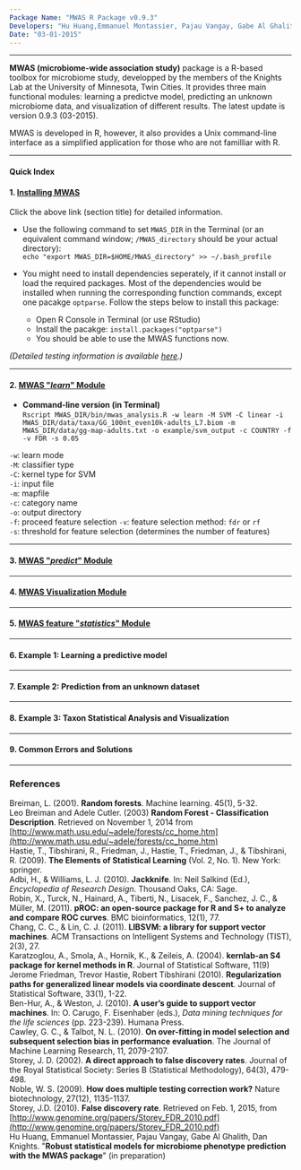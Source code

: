 ```yaml
---
Package Name: "MWAS R Package v0.9.3"
Developers: "Hu Huang,Emmanuel Montassier, Pajau Vangay, Gabe Al Ghalith, Dan Knights"
Date: "03-01-2015"
---
```


****


**MWAS (microbiome-wide association study)** package is a R-based toolbox for microbiome study, developped by the members of the Knights Lab at the University of Minnesota, Twin Cities. It provides three main functional modules: learning a predictve model, predicting an unknown microbiome data, and visualization of different results. The latest update is version 0.9.3 (03-2015). 

MWAS is developed in R, however, it also provides a Unix command-line interface as a simplified application for those who are not familliar with R.  

****

#### Quick Index
  
#### 1. [Installing MWAS](http://rpubs.com/hwangtiger/install_mwas)  

Click the above link (section title) for detailed information.  

* Use the following command to set `MWAS_DIR` in the Terminal (or an equivalent command window; `/MWAS_directory` should be your actual directory):   
`echo "export MWAS_DIR=$HOME/MWAS_directory" >> ~/.bash_profile`  

* You might need to install dependencies seperately, if it cannot install or load the required packages. Most of the dependencies would be installed when running the corresponding function commands, except one pacakge `optparse`. Follow the steps below to install this package:  
   + Open R Console in Terminal (or use RStudio)  
   + Install the pacakge: `install.packages("optparse")`  
   + You should be able to use the MWAS functions now.   
   
*(Detailed testing information is available [here](http://rpubs.com/hwangtiger/install_mwas).)*

***

#### 2. [MWAS "*learn*" Module](http://rpubs.com/hwangtiger/mwas_learn)  

* **Command-line version (in Terminal)**     
`Rscript MWAS_DIR/bin/mwas_analysis.R -w learn -M SVM -C linear -i MWAS_DIR/data/taxa/GG_100nt_even10k-adults_L7.biom -m MWAS_DIR/data/gg-map-adults.txt -o example/svm_output -c COUNTRY -f -v FDR -s 0.05`

`-w`: learn mode  
`-M`: classifier type  
`-C`: kernel type for SVM  
`-i`: input file  
`-m`: mapfile  
`-c`: category name  
`-o`: output directory  
`-f`: proceed feature selection
`-v`: feature selection method: `fdr` or `rf`  
`-s`: threshold for feature selection (determines the number of features)

***

#### 3. [MWAS "*predict*" Module](http://rpubs.com/hwangtiger/mwas_predict)

***

#### 4. [MWAS Visualization Module](http://rpubs.com/hwangtiger/mwas_visualization)  

***

#### 5. [MWAS feature "*statistics*" Module](http://rpubs.com/hwangtiger/MWAS_feat_stats)

***

#### 6. Example 1: Learning a predictive model   




***
#### 7. Example 2: Prediction from an unknown dataset  

***

#### 8. Example 3: Taxon Statistical Analysis and Visualization  

***

#### 9. Common Errors and Solutions

***

### References  
Breiman, L. (2001). **Random forests**. Machine learning. 45(1), 5-32.  
Leo Breiman and Adele Cutler. (2003) **Random Forest - Classification Description**. Retrieved on November 1, 2014 from [http://www.math.usu.edu/~adele/forests/cc_home.htm](http://www.math.usu.edu/~adele/forests/cc_home.htm)  
Hastie, T., Tibshirani, R., Friedman, J., Hastie, T., Friedman, J., & Tibshirani, R. (2009). **The Elements of Statistical Learning** (Vol. 2, No. 1). New York: springer.  
Adbi, H., & Williams, L. J. (2010). **Jackknife**. In: Neil Salkind (Ed.), _Encyclopedia of Research Design_. Thousand Oaks, CA: Sage.   
Robin, X., Turck, N., Hainard, A., Tiberti, N., Lisacek, F., Sanchez, J. C., & Müller, M. (2011). **pROC: an open-source package for R and S+ to analyze and compare ROC curves**. BMC bioinformatics, 12(1), 77.  
Chang, C. C., & Lin, C. J. (2011). **LIBSVM: a library for support vector machines**. ACM Transactions on Intelligent Systems and Technology (TIST), 2(3), 27.  
Karatzoglou, A., Smola, A., Hornik, K., & Zeileis, A. (2004). **kernlab-an S4 package for kernel methods in R**. Journal of Statistical Software, 11(9)  
Jerome Friedman, Trevor Hastie, Robert Tibshirani (2010). **Regularization paths for generalized linear models via coordinate descent**. Journal of Statistical Software, 33(1), 1-22.  
Ben-Hur, A., & Weston, J. (2010). **A user’s guide to support vector machines**. In: O. Carugo, F. Eisenhaber (eds.), _Data mining techniques for the life sciences_ (pp. 223-239). Humana Press.  
Cawley, G. C., & Talbot, N. L. (2010). **On over-fitting in model selection and subsequent selection bias in performance evaluation**. The Journal of Machine Learning Research, 11, 2079-2107.  
Storey, J. D. (2002). **A direct approach to false discovery rates**. Journal of the Royal Statistical Society: Series B (Statistical Methodology), 64(3), 479-498.  
Noble, W. S. (2009). **How does multiple testing correction work?** Nature biotechnology, 27(12), 1135-1137.  
Storey, J.D. (2010). **False discovery rate**. Retrieved on Feb. 1, 2015, from [http://www.genomine.org/papers/Storey_FDR_2010.pdf](http://www.genomine.org/papers/Storey_FDR_2010.pdf)  
Hu Huang, Emmanuel Montassier, Pajau Vangay, Gabe Al Ghalith, Dan Knights. "**Robust statistical models for microbiome phenotype prediction with the MWAS package**" (in preparation)

